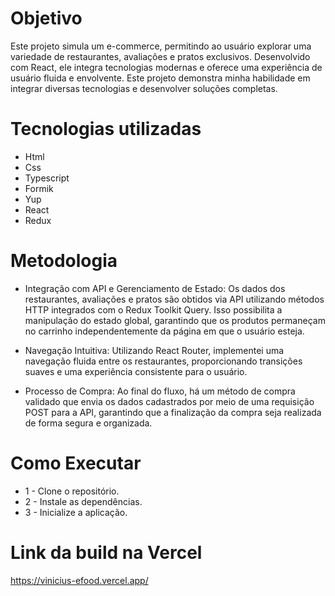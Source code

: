# Objetivo
Este projeto simula um e-commerce, permitindo ao usuário explorar uma variedade de restaurantes, avaliações e pratos exclusivos. Desenvolvido com React, ele integra tecnologias modernas e oferece uma experiência de usuário fluida e envolvente. Este projeto demonstra minha habilidade em integrar diversas tecnologias e desenvolver soluções completas.

# Tecnologias utilizadas

* Html
* Css
* Typescript
* Formik
* Yup
* React
* Redux

# Metodologia

* Integração com API e Gerenciamento de Estado:
Os dados dos restaurantes, avaliações e pratos são obtidos via API utilizando métodos HTTP integrados com o Redux Toolkit Query. Isso possibilita a manipulação do estado global, garantindo que os produtos permaneçam no carrinho independentemente da página em que o usuário esteja.

* Navegação Intuitiva:
Utilizando React Router, implementei uma navegação fluida entre os restaurantes, proporcionando transições suaves e uma experiência consistente para o usuário.

* Processo de Compra:
Ao final do fluxo, há um método de compra validado que envia os dados cadastrados por meio de uma requisição POST para a API, garantindo que a finalização da compra seja realizada de forma segura e organizada.

# Como Executar
* 1 - Clone o repositório.
* 2 - Instale as dependências.
* 3 - Inicialize a aplicação.

# Link da build na Vercel
https://vinicius-efood.vercel.app/
